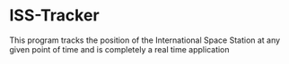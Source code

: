 # ISS-Tracker
This program tracks the position of the International Space Station at any given point of time and is completely a real time application
